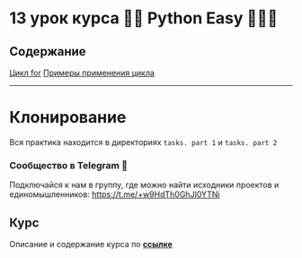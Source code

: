# 13 урок курса 👩‍💻 Python Easy 👨🏻‍💻

## Содержание

[Цикл for](theory/1.0-loop.md)
[Примеры применения цикла](theory/1.1-examples.md)

<hr>

# Клонирование

Вся практика находится в директориях `tasks. part 1` и `tasks. part 2`

### Сообщество в Telegram 👾

Подключайся к нам в группу, где можно найти исходники проектов и единомышленников: https://t.me/+w9HdTh0GhJI0YTNi

## Курс

Описание и содержание курса по **[ссылке](https://github.com/Codynodycom/python-easy-course)**
